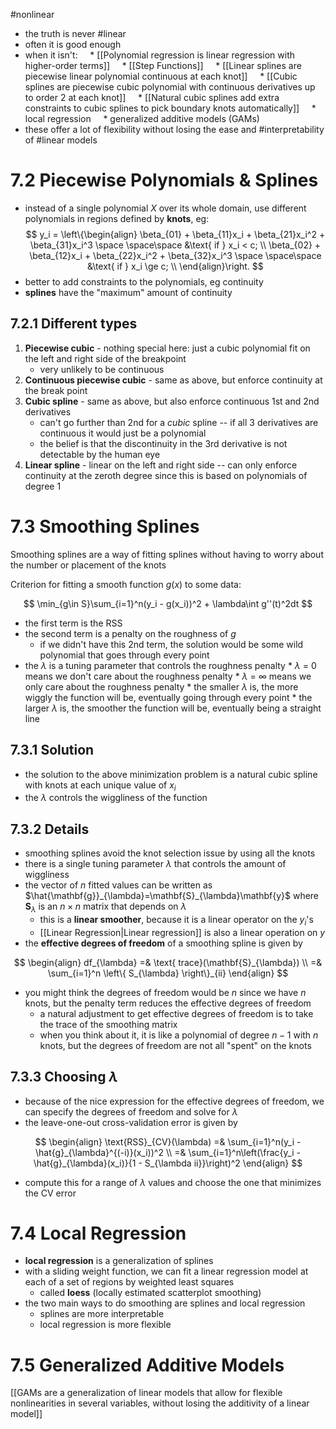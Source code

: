 #nonlinear

* the truth is never #linear 
* often it is good enough
* when it isn't:
    * [[Polynomial regression is linear regression with higher-order terms]]
    * [[Step Functions]]
    * [[Linear splines are piecewise linear polynomial continuous at each knot]]
    * [[Cubic splines are piecewise cubic polynomial with continuous derivatives up to order 2 at each knot]]
	    * [[Natural cubic splines add extra constraints to cubic splines to pick boundary knots automatically]]
    * local regression
    * generalized additive models (GAMs)
    
* these offer a lot of flexibility without losing the ease and #interpretability of #linear models



# 7.2 Piecewise Polynomials & Splines

- instead of a single polynomial $X$ over its whole domain, use different polynomials in regions defined by **knots**, eg:
$$
y_i = \left\{\begin{align}
\beta_{01} + \beta_{11}x_i + \beta_{21}x_i^2 + \beta_{31}x_i^3 \space \space\space &\text{ if } x_i < c; \\
\beta_{02} + \beta_{12}x_i + \beta_{22}x_i^2 + \beta_{32}x_i^3 \space \space\space &\text{ if } x_i \ge c; \\ 
\end{align}\right.
$$
- better to add constraints to the polynomials, eg continuity
- **splines** have the "maximum" amount of continuity

## 7.2.1 Different types
1. **Piecewise cubic** - nothing special here: just a cubic polynomial fit on the left and right side of the breakpoint 
	- very unlikely to be continuous
2. **Continuous piecewise cubic** - same as above, but enforce continuity at the break point
3. **Cubic spline** - same as above, but also enforce continuous 1st and 2nd derivatives
	- can't go further than 2nd for a *cubic* spline -- if all 3 derivatives are continuous it would just be a polynomial
	- the belief is that the discontinuity in the 3rd derivative is not detectable by the human eye
4. **Linear spline** - linear on the left and right side -- can only enforce continuity at the zeroth degree since this is based on polynomials of degree 1

# 7.3 Smoothing Splines

Smoothing splines are a way of fitting splines without having to worry about the number or placement of the knots

Criterion for fitting a smooth function $g(x)$ to some data:

$$
\min_{g\in S}\sum_{i=1}^n(y_i - g(x_i))^2 + \lambda\int g''(t)^2dt
$$

* the first term is the RSS
* the second term is a penalty on the roughness of $g$
    * if we didn't have this 2nd term, the solution would be some wild polynomial that goes through every point
* the $\lambda$ is a tuning parameter that controls the roughness penalty
		* $\lambda$ = 0 means we don't care about the roughness penalty
		* $\lambda$ = $\infty$ means we only care about the roughness penalty
		* the smaller $\lambda$ is, the more wiggly the function will be, eventually going through every point
		* the larger $\lambda$ is, the smoother the function will be, eventually being a straight line

## 7.3.1 Solution

* the solution to the above minimization problem is a natural cubic spline with knots at each unique value of $x_i$
* the $\lambda$ controls the wiggliness of the function

## 7.3.2 Details

* smoothing splines avoid the knot selection issue by using all the knots
* there is a single tuning parameter $\lambda$ that controls the amount of wiggliness
* the vector of $n$ fitted values can be written as $\hat{\mathbf{g}}_{\lambda}=\mathbf{S}_{\lambda}\mathbf{y}$ where $\mathbf{S}_{\lambda}$ is an $n\times n$ matrix that depends on $\lambda$
    * this is a **linear smoother**, because it is a linear operator on the $y_i$'s
    * [[Linear Regression|Linear regression]] is also a linear operation on $y$
* the **effective degrees of freedom** of a smoothing spline is given by

$$
\begin{align}
df_{\lambda} =& \text{ trace}(\mathbf{S}_{\lambda}) \\
=& \sum_{i=1}^n \left\{ S_{\lambda} \right\}_{ii}
\end{align}
$$

* you might think the degrees of freedom would be $n$ since we have $n$ knots, but the penalty term reduces the effective degrees of freedom
    * a natural adjustment to get effective degrees of freedom is to take the trace of the smoothing matrix
    * when you think about it, it is like a polynomial of degree $n-1$ with $n$ knots, but the degrees of freedom are not all "spent" on the knots

## 7.3.3 Choosing $\lambda$

* because of the nice expression for the effective degrees of freedom, we can specify the degrees of freedom and solve for $\lambda$
* the leave-one-out cross-validation error is given by

$$
\begin{align}	
\text{RSS}_{CV}(\lambda) =& \sum_{i=1}^n(y_i - \hat{g}_{\lambda}^{(-i)}(x_i))^2 \\
=& \sum_{i=1}^n\left(\frac{y_i - \hat{g}_{\lambda}(x_i)}{1 - S_{\lambda ii}}\right)^2
\end{align}
$$

* compute this for a range of $\lambda$ values and choose the one that minimizes the CV error

# 7.4 Local Regression

* **local regression** is a generalization of splines
* with a sliding weight function, we can fit a linear regression model at each of a set of regions by weighted least squares
    * called **loess** (locally estimated scatterplot smoothing)
* the two main ways to do smoothing are splines and local regression  
    * splines are more interpretable
    * local regression is more flexible

# 7.5 Generalized Additive Models

[[GAMs are a generalization of linear models that allow for flexible nonlinearities in several variables, without losing the additivity of a linear model]]
